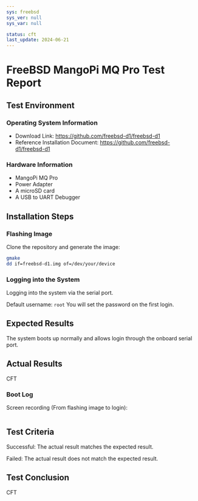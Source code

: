 ```yaml
---
sys: freebsd
sys_ver: null
sys_var: null

status: cft
last_update: 2024-06-21
---
```


# FreeBSD MangoPi MQ Pro Test Report

## Test Environment

### Operating System Information

- Download Link: https://github.com/freebsd-d1/freebsd-d1
- Reference Installation Document: https://github.com/freebsd-d1/freebsd-d1

### Hardware Information

- MangoPi MQ Pro
- Power Adapter
- A microSD card
- A USB to UART Debugger

## Installation Steps

### Flashing Image

Clone the repository and generate the image:

```bash
gmake
dd if=freebsd-d1.img of=/dev/your/device
```

### Logging into the System

Logging into the system via the serial port.

Default username: `root`
You will set the password on the first login.

## Expected Results

The system boots up normally and allows login through the onboard serial port.

## Actual Results

CFT

### Boot Log

Screen recording (From flashing image to login):

```log
```

## Test Criteria

Successful: The actual result matches the expected result.

Failed: The actual result does not match the expected result.

## Test Conclusion

CFT
